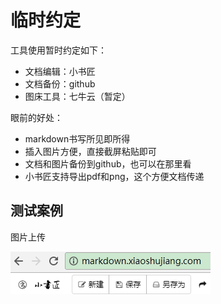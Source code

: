 # 临时约定
工具使用暂时约定如下：
* 文档编辑：小书匠
* 文档备份：github
* 图床工具：七牛云（暂定）

眼前的好处：
* markdown书写所见即所得
* 插入图片方便，直接截屏粘贴即可
* 文档和图片备份到github，也可以在那里看
* 小书匠支持导出pdf和png，这个方便文档传递

## 测试案例
图片上传

![小书匠网址][1]


  [1]: ./images/1504371050021.jpg